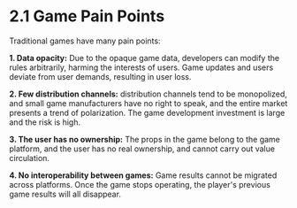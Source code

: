 # 2.1 Game Pain Points

Traditional games have many pain points:

**1. Data opacity:** Due to the opaque game data, developers can modify the rules arbitrarily, harming the interests of users. Game updates and users deviate from user demands, resulting in user loss.

**2. Few distribution channels:** distribution channels tend to be monopolized, and small game manufacturers have no right to speak, and the entire market presents a trend of polarization. The game development investment is large and the risk is high.

**3. The user has no ownership:** The props in the game belong to the game platform, and the user has no real ownership, and cannot carry out value circulation.

**4. No interoperability between games:** Game results cannot be migrated across platforms. Once the game stops operating, the player's previous game results will all disappear.
